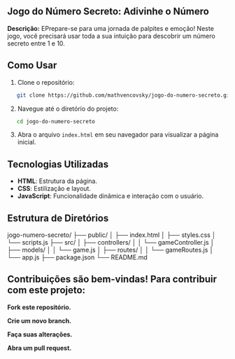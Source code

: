 ## Jogo do Número Secreto: Adivinhe o Número

**Descrição:**
EPrepare-se para uma jornada de palpites e emoção! Neste jogo, você precisará usar toda a sua intuição para descobrir um número secreto entre 1 e 10.

## Como Usar

1. Clone o repositório:
   
```bash
   git clone https://github.com/mathvencovsky/jogo-do-numero-secreto.git
```

2. Navegue até o diretório do projeto:
   
```bash
   cd jogo-do-numero-secreto
```

3. Abra o arquivo `index.html` em seu navegador para visualizar a página inicial.

## Tecnologias Utilizadas

- **HTML**: Estrutura da página.
- **CSS**: Estilização e layout.
- **JavaScript**: Funcionalidade dinâmica e interação com o usuário.

## Estrutura de Diretórios
jogo-numero-secreto/
├── public/
│   ├── index.html
│   ├── styles.css
│   └── scripts.js
├── src/
│   ├── controllers/
│   │   └── gameController.js
│   ├── models/
│   │   └── game.js
│   ├── routes/
│   │   └── gameRoutes.js
│   └── app.js
├── package.json
└── README.md

## Contribuições são bem-vindas! Para contribuir com este projeto:

**Fork este repositório.**

**Crie um novo branch.**

**Faça suas alterações.**

**Abra um pull request.**
